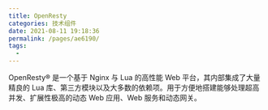 ```yaml
---
title: OpenResty
categories: 技术组件
date: 2021-08-11 19:18:36
permalink: /pages/ae6190/
tags: 
  - 
---
```

OpenResty® 是一个基于 Nginx 与 Lua 的高性能 Web 平台，其内部集成了大量精良的 Lua 库、第三方模块以及大多数的依赖项。用于方便地搭建能够处理超高并发、扩展性极高的动态 Web 应用、Web 服务和动态网关。